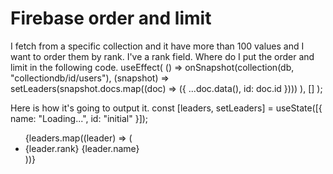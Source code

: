 
# Firebase order and limit

I fetch from a specific collection and it have more than 100 values and I want to order them by rank. I've a rank field. Where do I put the order and limit in the following code.
useEffect(
    () =>
      onSnapshot(collection(db, "collectiondb/id/users"), (snapshot) =>
        setLeaders(snapshot.docs.map((doc) => ({ ...doc.data(), id: doc.id })))
      ),
    []
  );

Here is how it's going to output it.
  const [leaders, setLeaders] = useState([{ name: "Loading...", id: "initial" }]);


<ul type='1'>
        {leaders.map((leader) => (
          <li>
              {leader.rank} {leader.name} </>
          </li>
        ))}
</ul>


        